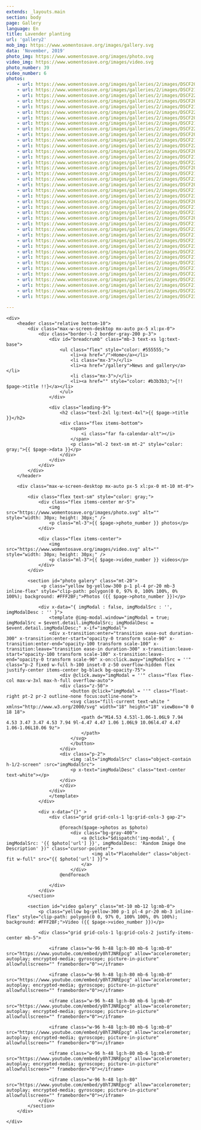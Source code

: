 ```yaml
---
extends: _layouts.main
section: body
page: Gallery
language: En
title: Lavender planting
url: 'gallery2'
mob_img: https://www.womentosave.org/images/gallery.svg 
data: 'November, 2019' 
photo_img: https://www.womentosave.org/images/photo.svg
video_img: https://www.womentosave.org/images/video.svg
photo_number: 39
video_number: 6 
photos:
    - url: https://www.womentosave.org/images/galleries/2/images/DSCF2010.JPG
    - url: https://www.womentosave.org/images/galleries/2/images/DSCF2112.JPG
    - url: https://www.womentosave.org/images/galleries/2/images/DSCF2266.JPG
    - url: https://www.womentosave.org/images/galleries/2/images/DSCF2020.JPG
    - url: https://www.womentosave.org/images/galleries/2/images/DSCF2137.JPG
    - url: https://www.womentosave.org/images/galleries/2/images/DSCF2270.JPG
    - url: https://www.womentosave.org/images/galleries/2/images/DSCF2022.JPG
    - url: https://www.womentosave.org/images/galleries/2/images/DSCF2139.JPG
    - url: https://www.womentosave.org/images/galleries/2/images/DSCF2284.JPG
    - url: https://www.womentosave.org/images/galleries/2/images/DSCF2045.JPG
    - url: https://www.womentosave.org/images/galleries/2/images/DSCF2140.JPG
    - url: https://www.womentosave.org/images/galleries/2/images/DSCF2293.JPG
    - url: https://www.womentosave.org/images/galleries/2/images/DSCF2050.JPG
    - url: https://www.womentosave.org/images/galleries/2/images/DSCF2144.JPG
    - url: https://www.womentosave.org/images/galleries/2/images/DSCF2294.JPG
    - url: https://www.womentosave.org/images/galleries/2/images/DSCF2057.JPG
    - url: https://www.womentosave.org/images/galleries/2/images/DSCF2150.JPG
    - url: https://www.womentosave.org/images/galleries/2/images/DSCF2300.JPG
    - url: https://www.womentosave.org/images/galleries/2/images/DSCF2079.JPG
    - url: https://www.womentosave.org/images/galleries/2/images/DSCF2163.JPG
    - url: https://www.womentosave.org/images/galleries/2/images/DSCF2305.JPG
    - url: https://www.womentosave.org/images/galleries/2/images/DSCF2091.JPG
    - url: https://www.womentosave.org/images/galleries/2/images/DSCF2167.JPG
    - url: https://www.womentosave.org/images/galleries/2/images/DSCF2306.JPG
    - url: https://www.womentosave.org/images/galleries/2/images/DSCF2093.JPG
    - url: https://www.womentosave.org/images/galleries/2/images/DSCF2186.JPG
    - url: https://www.womentosave.org/images/galleries/2/images/DSCF2310.JPG
    - url: https://www.womentosave.org/images/galleries/2/images/DSCF2104.JPG
    - url: https://www.womentosave.org/images/galleries/2/images/DSCF2188.JPG
    - url: https://www.womentosave.org/images/galleries/2/images/DSCF2315.JPG
    - url: https://www.womentosave.org/images/galleries/2/images/DSCF2106.JPG
    - url: https://www.womentosave.org/images/galleries/2/images/DSCF2193.JPG
    - url: https://www.womentosave.org/images/galleries/2/images/DSCF2332.JPG
    - url: https://www.womentosave.org/images/galleries/2/images/DSCF2110.JPG
    - url: https://www.womentosave.org/images/galleries/2/images/DSCF2259.JPG
    - url: https://www.womentosave.org/images/galleries/2/images/DSCF2334.JPG
    - url: https://www.womentosave.org/images/galleries/2/images/DSCF2111.JPG
    - url: https://www.womentosave.org/images/galleries/2/images/DSCF2265.JPG
    - url: https://www.womentosave.org/images/galleries/2/images/DSCF2342.JPG
    
---
```


    <div>
        <header class="relative bottom-10">
            <div class="max-w-screen-desktop mx-auto px-5 xl:px-0">
                <div class="border-l-2 border-gray-200 p-3">
                    <div id="breadcrumb" class="mb-3 text-xs lg:text-base">
                        <ul class="flex" style="color: #555555;">
                            <li><a href="/">Home</a></li>
                            <li class="mx-3">/</li>
                            <li><a href="/gallery">News and gallery</a></li>
                            <li class="mx-3">/</li>
                            <li><a href="" style="color: #b3b3b3;">{!! $page->title !!}</a></li>
                        </ul>
                    </div>
                        
                    <div class="leading-9">
                        <h2 class="text-2xl lg:text-4xl">{{ $page->title }}</h2>
                        <div class="flex items-bottom">
                            <span>
                                <i class="far fa-calendar-alt"></i>
                            </span>
                            <p class="ml-2 text-sm mt-2" style="color: gray;">{{ $page->data }}</p>
                        </div>
                    </div>
                </div>
            </div>
        </header>

        <div class="max-w-screen-desktop mx-auto px-5 xl:px-0 mt-10 mt-0">
            
            <div class="flex text-sm" style="color: gray;">
                <div class="flex items-center mr-5">
                    <img src="https://www.womentosave.org/images/photo.svg" alt="" style="width: 30px; height: 30px;" />
                    <p class="ml-3">{{ $page->photo_number }} photos</p>
                </div>

                <div class="flex items-center">
                    <img src="https://www.womentosave.org/images/video.svg" alt="" style="width: 30px; height: 30px;" />
                    <p class="ml-3">{{ $page->video_number }} videos</p>
                </div>
            </div>

            <section id="photo galery" class="mt-20">
                 <p class="yellow bg-yellow-300 p-1 pl-4 pr-20 mb-3 inline-flex" style="clip-path: polygon(0 0, 97% 0, 100% 100%, 0% 100%); background: #FFF2BF;">Photos ({{ $page->photo_number }})</p>
            
                <div x-data="{ imgModal : false, imgModalSrc : '', imgModalDesc : '' }">
                    <template @img-modal.window="imgModal = true; imgModalSrc = $event.detail.imgModalSrc; imgModalDesc = $event.detail.imgModalDesc;" x-if="imgModal">
                    <div x-transition:enter="transition ease-out duration-300" x-transition:enter-start="opacity-0 transform scale-90" x-transition:enter-end="opacity-100 transform scale-100" x-transition:leave="transition ease-in duration-300" x-transition:leave-start="opacity-100 transform scale-100" x-transition:leave-end="opacity-0 transform scale-90" x-on:click.away="imgModalSrc = ''" class="p-2 fixed w-full h-100 inset-0 z-50 overflow-hidden flex justify-center items-center bg-black bg-opacity-75">
                        <div @click.away="imgModal = ''" class="flex flex-col max-w-3xl max-h-full overflow-auto">
                        <div class="z-50">
                            <button @click="imgModal = ''" class="float-right pt-2 pr-2 outline-none focus:outline-none">
                            <svg class="fill-current text-white " xmlns="http://www.w3.org/2000/svg" width="18" height="18" viewBox="0 0 18 18">
                                <path d="M14.53 4.53l-1.06-1.06L9 7.94 4.53 3.47 3.47 4.53 7.94 9l-4.47 4.47 1.06 1.06L9 10.06l4.47 4.47 1.06-1.06L10.06 9z">
                                </path>
                            </svg>
                            </button>
                        </div>
                        <div class="p-2">
                            <img :alt="imgModalSrc" class="object-contain h-1/2-screen" :src="imgModalSrc">
                            <p x-text="imgModalDesc" class="text-center text-white"></p>
                        </div>
                        </div>
                    </div>
                    </template>
                </div>
                
                <div x-data="{}" >
                    <div class="grid grid-cols-1 lg:grid-cols-3 gap-2">
                            
                        @foreach($page->photos as $photo)
                            <div class="bg-gray-400">
                                <a @click="$dispatch('img-modal', {  imgModalSrc: '{{ $photo['url'] }}', imgModalDesc: 'Random Image One Description' })" class="cursor-pointer">
                                    <img alt="Placeholder" class="object-fit w-full" src="{{ $photo['url'] }}">
                                </a>
                            </div>
                        @endforeach
                        
                    </div>
                </div>
            </section>
        
            <section id="video galery" class="mt-10 mb-12 lg:mb-0">
                <p class="yellow bg-yellow-300 p-1 pl-4 pr-20 mb-3 inline-flex" style="clip-path: polygon(0 0, 97% 0, 100% 100%, 0% 100%); background: #FFF2BF;">Video ({{ $page->video_number }})</p>

                <div class="grid grid-cols-1 lg:grid-cols-2 justify-items-center mb-5">
                    
                    <iframe class="w-96 h-48 lg:h-80 mb-6 lg:mb-0" src="https://www.youtube.com/embed/y8hTJNREpcg" allow="accelerometer; autoplay; encrypted-media; gyroscope; picture-in-picture" allowfullscreen="" frameborder="0"></iframe>
                    
                    <iframe class="w-96 h-48 lg:h-80 mb-6 lg:mb-0" src="https://www.youtube.com/embed/y8hTJNREpcg" allow="accelerometer; autoplay; encrypted-media; gyroscope; picture-in-picture" allowfullscreen="" frameborder="0"></iframe>
                    
                    <iframe class="w-96 h-48 lg:h-80 mb-6 lg:mb-0" src="https://www.youtube.com/embed/y8hTJNREpcg" allow="accelerometer; autoplay; encrypted-media; gyroscope; picture-in-picture" allowfullscreen="" frameborder="0"></iframe>
                    
                    <iframe class="w-96 h-48 lg:h-80 mb-6 lg:mb-0" src="https://www.youtube.com/embed/y8hTJNREpcg" allow="accelerometer; autoplay; encrypted-media; gyroscope; picture-in-picture" allowfullscreen="" frameborder="0"></iframe>
                    
                    <iframe class="w-96 h-48 lg:h-80 mb-6 lg:mb-0" src="https://www.youtube.com/embed/y8hTJNREpcg" allow="accelerometer; autoplay; encrypted-media; gyroscope; picture-in-picture" allowfullscreen="" frameborder="0"></iframe>
                    
                    <iframe class="w-96 h-48 lg:h-80" src="https://www.youtube.com/embed/y8hTJNREpcg" allow="accelerometer; autoplay; encrypted-media; gyroscope; picture-in-picture" allowfullscreen="" frameborder="0"></iframe>
                </div>
            </section>
        </div>

    </div>





